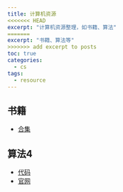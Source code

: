 ```yaml
---
title: 计算机资源
<<<<<<< HEAD
excerpt: "计算机资源整理，如书籍、算法"
=======
excerpt: "书籍、算法等"
>>>>>>> add excerpt to posts
toc: true
categories:
  - cs
tags:
  - resource
---
```


## 书籍
- [合集](https://github.com/justjavac/free-programming-books-zh_CN)

## 算法4
- [代码](https://github.com/kevin-wayne/algs4)
- [官网](https://algs4.cs.princeton.edu/)

